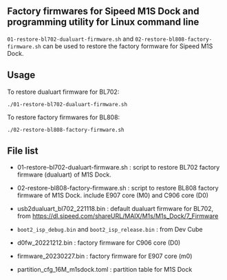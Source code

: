 ## Factory firmwares for Sipeed M1S Dock and programming utility for Linux command line
`01-restore-bl702-dualuart-firmware.sh` and `02-restore-bl808-factory-firmware.sh` can be 
used to restore the factory formware for Sipeed M1S Dock.

## Usage
To restore dualuart firmware for BL702:
```
./01-restore-bl702-dualuart-firmware.sh
```

To restore factory firmwares for BL808:
```
./02-restore-bl808-factory-firmware.sh
```

## File list

- 01-restore-bl702-dualuart-firmware.sh : script to restore BL702 factory firmware (dualuart) of M1S Dock.

- 02-restore-bl808-factory-firmware.sh : script to restore BL808 factory firmware of M1S Dock. include E907 core (M0) and C906 core (D0)

- usb2dualuart_bl702_221118.bin : default dualuart firmware for BL702, from https://dl.sipeed.com/shareURL/MAIX/M1s/M1s_Dock/7_Firmware
 
- `boot2_isp_debug.bin` and `boot2_isp_release.bin` : from Dev Cube

- d0fw_20221212.bin : factory firmware for C906 core (D0)

- firmware_20230227.bin : factory firmware for E907 core (m0)

- partition_cfg_16M_m1sdock.toml : partition table for M1S Dock
